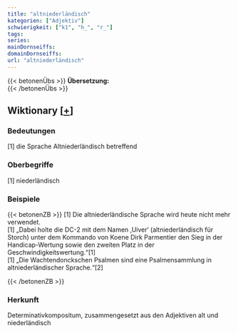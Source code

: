 ```yaml
---
title: "altniederländisch"
kategorien: ["Adjektiv"]
schwierigkeit: ["k1", "h_", "r_"]
tags:
series:
mainDornseiffs:
domainDornseiffs:
url: "altniederländisch"
---
```


{{< betonenÜbs >}}
**Übersetzung:**  
{{< /betonenÜbs >}}

## Wiktionary [[+](https://de.wiktionary.org/wiki/altniederländisch)]

### Bedeutungen
[1] die Sprache Altniederländisch betreffend  

### Oberbegriffe
[1] niederländisch  

### Beispiele
{{< betonenZB >}}
[1] Die altniederländische Sprache wird heute nicht mehr verwendet.  
[1] „Dabei holte die DC-2 mit dem Namen ‚Uiver‘ (altniederländisch für Storch) unter dem Kommando von Koene Dirk Parmentier den Sieg in der Handicap-Wertung sowie den zweiten Platz in der Geschwindigkeitswertung.“[1]  
[1] „Die Wachtendonckschen Psalmen sind eine Psalmensammlung in altniederländischer Sprache.“[2]  

{{< /betonenZB >}}
### Herkunft
Determinativkompositum, zusammengesetzt aus den Adjektiven alt und niederländisch  



